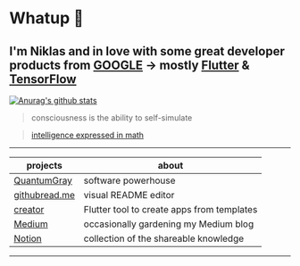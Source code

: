 # Whatup 👋
## I'm Niklas and in love with some great developer products from [GOOGLE](https://developers.google.com/) -> mostly [Flutter](https://flutter.dev/) & [TensorFlow](https://www.tensorflow.org/)

[![Anurag's github stats](https://github-readme-stats.vercel.app/api?username=nik-v-hax)](https://github.com/anuraghazra/github-readme-stats)

> consciousness is the ability to self-simulate

> [intelligence expressed in math](https://s3.us-west-2.amazonaws.com/secure.notion-static.com/917b7ea3-7fc1-46fe-bbe2-e13fdc394bbe/screenshot-storage.googleapis.com-2020.07.14-22_30_12.png?X-Amz-Algorithm=AWS4-HMAC-SHA256&X-Amz-Credential=AKIAT73L2G45O3KS52Y5%2F20200903%2Fus-west-2%2Fs3%2Faws4_request&X-Amz-Date=20200903T190817Z&X-Amz-Expires=86400&X-Amz-Signature=1dd3742f8277e8105fb7a7ed0b343a6523736c4f3acb97dcd0ce452cad14c05d&X-Amz-SignedHeaders=host&response-content-disposition=filename%20%3D%22screenshot-storage.googleapis.com-2020.07.14-22_30_12.png%22)

***

projects | about
------------ | -------------
[QuantumGray](https://github.com/QuantumGray) | software powerhouse
[githubread.me](https://githubread.me) | visual README editor
[creator](https://github.com/QuantumGray/flutter_creator) | Flutter tool to create apps from templates
[Medium](https://medium.com/@nik.v.hax) | occasionally gardening my Medium blog
[Notion](https://www.notion.so/shareables-c11f41c9443e4d8ba9e29152e59e810c) | collection of the shareable knowledge

***
